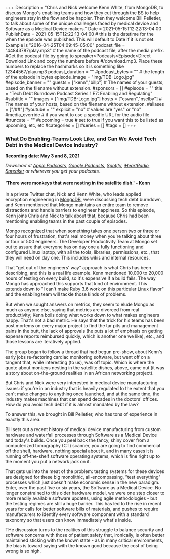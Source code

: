 +++
Description = "Chris and Nick welcome Kenn White, from MongoDB, to discuss Mongo's enabling teams and how they cut through the BS to help engineers stay in the flow and be happier. Then they welcome Bill Pelletier, to talk about some of the unique challenges faced by medical device and Software as a Medical Device makers."
Date = 2021-05-15T12:22:13-04:00
PublishDate = 2021-05-15T12:22:13-04:00 # this is the datetime for the when the epsiode was published. This will default to Date if it is not set. Example is "2016-04-25T04:09:45-05:00"
podcast_file = "44843787/play.mp3" # the name of the podcast file, after the media prefix.
#Get the podcast file by going to spreaker>Podcasts>Episode>Direct Download Link and copy the numbers before
#/download.mp3. Place these numbers to replace the hashmarks so it is something like 12344567/play.mp3 
podcast_duration = ""
#podcast_bytes = "" # the length of the episode in bytes
episode_image = "img/TDB-Logo.jpg"
#episode_banner = ""
guests = ["kenn","billp"] # The names of your guests, based on the filename without extension.
#sponsors = []
#episode = ""
title = "Tech Debt Burndown Podcast Series 1 E7: Enabling and Regulating"
#subtitle = ""
images = ["img/TDB-Logo.jpg"]
hosts = ["cswan","nselby"] # The names of your hosts, based on the filename without extension.
#aliases = ["/##"]
#youtube = ""
explicit = "no" # values are "yes" or "no"
#media_override # if you want to use a specific URL for the audio file
#truncate = ""
#upcoming = true # set to true if you want this to be listed as upcoming, etc, etc
#categories = []
#series = []
#tags = []
+++
### What Do Enabling-Teams Look Like, and Can We Avoid Tech Debt in the Medical Device Industry?  ###

**Recording date: May 3 and 8, 2021**

*Download at [Apple Podcasts](https://podcastsconnect.apple.com/my-podcasts/the-tech-debt-burndown-podcast/1562710899), [Google Podcasts](https://podcasts.google.com/feed/aHR0cHM6Ly93d3cuc3ByZWFrZXIuY29tL3Nob3cvNDg3MzE4MC9lcGlzb2Rlcy9mZWVk), [Spotify](https://open.spotify.com/show/0t15PUgvQYNWQ6LYXJ8zkz), [iHeartRadio](https://iheart.com/podcast/81137852), [Spreaker](https://www.spreaker.com/show/the-tech-debt-burndown-podcast) or wherever you get your podcasts.*

#### 'There were monkeys that were nesting in the satellite dish.' - Kenn ####


In a private Twitter chat, Nick and Kenn White, who leads applied encryption engineering in [MongoDB](https://www.mongodb.com/), were discussing tech debt burndown, and Kenn mentioned that Mongo maintains an entire team to remove distractions and handle barriers to engineer happiness. So this episode, Kenn joins Chris and Nick to talk about that, because Chris had been mentioning enabling teams in the past couple of episodes. 

Mongo recognized that when something takes one person two or three or four hours of frustration, that's real money when you're talking about three or four or 500 engineers. The Developer Productivity Team at Mongo set out to assure that everyone has on day one a fully functioning and configured Linux laptop, with all the tools, libraries, permissions, etc., that they will need on day one. This includes wikis and internal resources.

That "get out of the engineers' way" approach is what Chris has been describing, and this is a real life example. Kenn mentioned 10,000 to 20,000 hours of testing on every build, so it's expensive if a build fails. The way Mongo has approached this supports that kind of environment. This extends down to "I can't make Ruby 3.6 work on this particular Linux flavor" and the enabling team will tackle those kinds of problems. 

But when we sought answers on metrics, they seem to elude Mongo as much as anyone else, saying that metrics are divorced from real productivity; Kenn boils doing what works down to what makes engineers happy. That's not a bad metric. He says that the trick for his teams has been post mortems on every major project to find the tar pits and management pains in the butt, the lack of approvals (he puts a lot of emphasis on getting expense reports reimbursed quickly, which is another one we like), etc., and those lessons are iteratively applied. 

The group began to follow a thread that had begun pre-show, about Kenn's early jobs re-factoring cardiac monitoring software, but went off on a tangent that, while interesting (to us), was off topic. Which is where the quote about monkeys nesting in the satellite dishes, above, came out (it was a story about on-the-ground realities in an African networking project).

But Chris and Nick were very interested in medical device manufacturing issues: if you're in an industry that is heavily regulated to the extent that you can't make changes to anything once launched, and at the same time, the industry makes machines that can spend decades in the doctors' offices. How do you avoid tech debt if it is almost mandated by the law?

To answer this, we brought in Bill Pelletier, who has tons of experience in exactly this area.

Bill sets out a recent history of medical device manufacturing from custom hardware and waterfall processes through Software as a Medical Device and today's builds. Once you peel back the fancy, shiny cover from a computerized tomography (CT) scanner, you are going to find commercial off the shelf, hardware, nothing special about it, and in many cases it is running off-the-shelf software operating systems, which is fine right up to the moment you put a network jack on it. 

That gets us into the meat of the problem: testing systems for these devices are designed for these big monolithic, all-encompassing, "test everything" processes which just doesn't make economic sense in the new paradigm. Enter, over the past five or six years, the Software as a Medical Device. No longer constrained to this older hardware model, we were one step closer to more readily available software updates, using agile methodologies - but the testing regimes are still a huge barrier. This has led to the rise in recent years for calls for better software bills of materials, and pushes to require manufacturers to identify every software component with a standard taxonomy so that users can know immediately what's inside. 

THe discussion turns to the realities of this struggle to balance security and software concerns with those of patient safety that, ironically, is often better maintained sticking with the known state - as in many critical environments, the bias is toward saying with the known good because the cost of being wrong is so high.  

